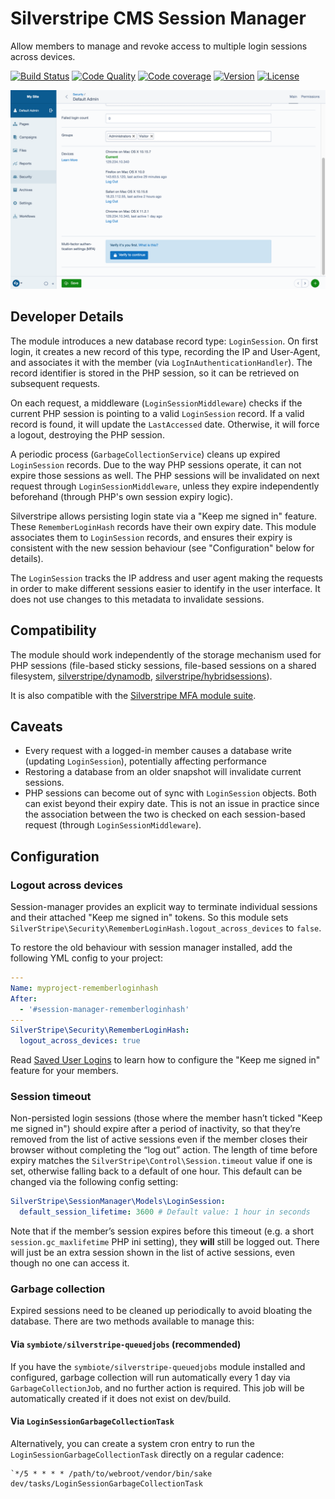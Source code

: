 # Silverstripe CMS Session Manager

Allow members to manage and revoke access to multiple login sessions across devices.

[![Build Status](https://api.travis-ci.com/silverstripe/silverstripe-session-manager.svg?branch=1)](https://travis-ci.com/silverstripe/silverstripe-session-manager)
[![Code Quality](http://img.shields.io/scrutinizer/g/silverstripe/silverstripe-session-manager.svg?style=flat)](https://scrutinizer-ci.com/g/silverstripe/silverstripe-session-manager)
[![Code coverage](https://codecov.io/gh/silverstripe/silverstripe-session-manager/branch/master/graph/badge.svg)](https://codecov.io/gh/silverstripe/silverstripe-session-manager)
[![Version](http://img.shields.io/packagist/v/silverstripe/session-manager.svg?style=flat)](https://packagist.org/packages/silverstripe/session-manager)
[![License](http://img.shields.io/packagist/l/silverstripe/session-manager.svg?style=flat)](LICENSE)

![CMS view](images/cms.png)

## Developer Details

The module introduces a new database record type: `LoginSession`.
On first login, it creates a new record of this type, recording the IP and User-Agent,
and associates it with the member (via `LogInAuthenticationHandler`).
The record identifier is stored in the PHP session, so it can be retrieved on subsequent requests.

On each request, a middleware (`LoginSessionMiddleware`) checks if the current
PHP session is pointing to a valid `LoginSession` record.
If a valid record is found, it will update the `LastAccessed` date.
Otherwise, it will force a logout, destroying the PHP session.

A periodic process (`GarbageCollectionService`) cleans up expired `LoginSession` records.
Due to the way PHP sessions operate, it can not expire those sessions as well.
The PHP sessions will be invalidated on next request through `LoginSessionMiddleware`,
unless they expire independently beforehand (through PHP's own session expiry logic).

Silverstripe allows persisting login state via a "Keep me signed in" feature.
These `RememberLoginHash` records have their own expiry date.
This module associates them to `LoginSession` records,
and ensures their expiry is consistent with the new session behaviour
(see "Configuration" below for details).

The `LoginSession` tracks the IP address and user agent making the requests
in order to make different sessions easier to identify in the user interface.
It does not use changes to this metadata to invalidate sessions.

## Compatibility

The module should work independently of the storage mechanism used for PHP sessions (file-based sticky sessions, file-based sessions on a shared filesystem, [silverstripe/dynamodb](https://github.com/silverstripe/silverstripe-dynamodb), [silverstripe/hybridsessions](https://github.com/silverstripe/silverstripe-hybridsessions)).

It is also compatible with the [Silverstripe MFA module suite](https://github.com/silverstripe/silverstripe-mfa).

## Caveats

 * Every request with a logged-in member causes a database write (updating `LoginSession`), potentially affecting performance
 * Restoring a database from an older snapshot will invalidate current sessions.
 * PHP sessions can become out of sync with `LoginSession` objects. Both can exist beyond their expiry date.
   This is not an issue in practice since the association between the two is checked on each session-based request
   (through `LoginSessionMiddleware`).

## Configuration

### Logout across devices

Session-manager provides an explicit way to terminate individual sessions and their attached "Keep me signed in" tokens. So this module sets `SilverStripe\Security\RememberLoginHash.logout_across_devices` to `false`.

To restore the old behaviour with session manager installed, add the following YML config to your project:

```yml
---
Name: myproject-rememberloginhash
After:
  - '#session-manager-rememberloginhash'
---
SilverStripe\Security\RememberLoginHash:
  logout_across_devices: true
```

Read [Saved User Logins](https://docs.silverstripe.org/en/4/developer_guides/security/member/#saved-user-logins) to learn how to configure the "Keep me signed in" feature for your members.

### Session timeout

Non-persisted login sessions (those where the member hasn’t ticked "Keep me signed in") should expire after a period of inactivity, so that they’re removed from the list of active sessions even if the member closes their browser without completing the “log out” action. The length of time before expiry matches the `SilverStripe\Control\Session.timeout` value if one is set, otherwise falling back to a default of one hour. This default can be changed via the following config setting:

```yml
SilverStripe\SessionManager\Models\LoginSession:
  default_session_lifetime: 3600 # Default value: 1 hour in seconds
```

Note that if the member’s session expires before this timeout (e.g. a short `session.gc_maxlifetime` PHP ini setting), they **will** still be logged out. There will just be an extra session shown in the list of active sessions, even though no one can access it.

### Garbage collection

Expired sessions need to be cleaned up periodically to avoid bloating the database. There are two methods available to manage this:

#### Via `symbiote/silverstripe-queuedjobs` (recommended)
If you have the `symbiote/silverstripe-queuedjobs` module installed and configured, garbage collection will run automatically every 1 day via `GarbageCollectionJob`, and no further action is required.  This job will be automatically created if it does not exist on dev/build.

#### Via `LoginSessionGarbageCollectionTask`
Alternatively, you can create a system cron entry to run the `LoginSessionGarbageCollectionTask` directly on a regular cadence:

```
`*/5 * * * * /path/to/webroot/vendor/bin/sake dev/tasks/LoginSessionGarbageCollectionTask
```
